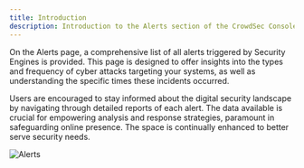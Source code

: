 ```yaml
---
title: Introduction
description: Introduction to the Alerts section of the CrowdSec Console
---
```


On the Alerts page, a comprehensive list of all alerts triggered by Security Engines is provided. This page is designed to offer insights into the types and frequency of cyber attacks targeting your systems, as well as understanding the specific times these incidents occurred.

Users are encouraged to stay informed about the digital security landscape by navigating through detailed reports of each alert. The data available is crucial for empowering analysis and response strategies, paramount in safeguarding online presence. The space is continually enhanced to better serve security needs.

![Alerts](/img/console/alerts/page.png)
